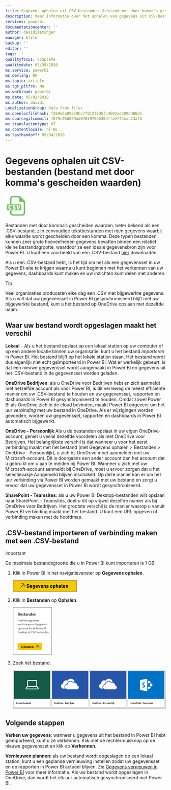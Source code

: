 ```yaml
---
title: Gegevens ophalen uit CSV-bestanden (bestand met door komma's gescheiden waarden)
description: Meer informatie over het ophalen van gegevens uit CSV-bestanden naar Power BI
services: powerbi
documentationcenter: ''
author: davidiseminger
manager: kfile
backup: ''
editor: ''
tags: ''
qualityfocus: complete
qualitydate: 03/30/2016
ms.service: powerbi
ms.devlang: NA
ms.topic: article
ms.tgt_pltfrm: NA
ms.workload: powerbi
ms.date: 05/02/2018
ms.author: davidi
LocalizationGroup: Data from files
ms.openlocfilehash: f269e6a89519bc7f012f6d5fc4b02ad289dd06d1
ms.sourcegitcommit: f679c05d029ad0765976d530effde744eac23af5
ms.translationtype: HT
ms.contentlocale: nl-NL
ms.lasthandoff: 05/04/2018
---
```

# <a name="get-data-from-comma-separated-value-csv-files"></a>Gegevens ophalen uit CSV-bestanden (bestand met door komma's gescheiden waarden)
![](media/service-comma-separated-value-files/csv_icon.png)

Bestanden met door komma’s gescheiden waarden, beter bekend als een .CSV-bestand, zijn eenvoudige tekstbestanden met rijen gegevens waarbij elke waarde wordt gescheiden door een komma. Deze typen bestanden kunnen zeer grote hoeveelheden gegevens bevatten binnen een relatief kleine bestandsgrootte, waardoor ze een ideale gegevensbron zijn voor Power BI. U kunt een voorbeeld van een .CSV-bestand [hier](http://go.microsoft.com/fwlink/?LinkID=619356) downloaden.

Als u een .CSV-bestand hebt, is het tijd om het als een gegevensset in uw Power BI-site te krijgen waarna u kunt beginnen met het verkennen van uw gegevens, dashboards kunt maken en uw inzichten kunt delen met anderen.

>[!TIP]
>Veel organisaties produceren elke dag een .CSV met bijgewerkte gegevens. Als u wilt dat uw gegevensset in Power BI gesynchroniseerd blijft met uw bijgewerkte bestand, kunt u het bestand op OneDrive opslaan met dezelfde naam.

## <a name="where-your-file-is-saved-makes-a-difference"></a>Waar uw bestand wordt opgeslagen maakt het verschil
**Lokaal** - Als u het bestand opslaat op een lokaal station op uw computer of op een andere locatie binnen uw organisatie, kunt u het bestand *importeren* in Power BI. Het bestand blijft op het lokale station staan. Het bestand wordt dus eigenlijk niet echt geïmporteerd in Power BI. Wat er werkelijk gebeurt, is dat een nieuwe gegevensset wordt aangemaakt in Power BI en gegevens uit het .CSV-bestand in de gegevensset worden geladen.

**OneDrive Bedrijven**: als u OneDrive voor Bedrijven hebt en zich aanmeldt met hetzelfde account als voor Power BI, is dit verreweg de meest efficiënte manier om uw .CSV-bestand te houden en uw gegevensset, rapporten en dashboards in Power BI gesynchroniseerd te houden. Omdat zowel Power BI als OneDrive zich in de cloud bevinden, maakt Power BI ongeveer om het uur *verbinding* met uw bestand in OneDrive. Als er wijzigingen worden gevonden, worden uw gegevensset, rapporten en dashboards in Power BI automatisch bijgewerkt.

**OneDrive - Persoonlijk** Als u de bestanden opslaat in uw eigen OneDrive-account, geniet u veelal dezelfde voordelen als met OneDrive voor Bedrijven. Het belangrijkste verschil is dat wanneer u voor het eerst verbinding maakt met het bestand (met Gegevens ophalen > Bestanden > OneDrive - Persoonlijk), u zich bij OneDrive moet aanmelden met uw Microsoft-account. Dit is doorgaans een ander account dan het account dat u gebruikt om u aan te melden bij Power BI. Wanneer u zich met uw Microsoft-account aanmeldt bij OneDrive, moet u ervoor zorgen dat u het selectievakje Aangemeld blijven inschakelt. Op deze manier kan er om het uur verbinding via Power BI worden gemaakt met uw bestand en zorgt u ervoor dat uw gegevensset in Power BI wordt gesynchroniseerd.

**SharePoint - Teamsites**: als u uw Power BI Dekstop-bestanden wilt opslaan naar SharePoint - Teamsites, doet u dit op vrijwel dezelfde manier als bij OneDrive voor Bedrijven. Het grootste verschil is de manier waarop u vanuit Power BI verbinding maakt met het bestand. U kunt een URL opgeven of verbinding maken met de hoofdmap.

## <a name="import-or-connect-to-a-csv-file"></a>.CSV-bestand importeren of verbinding maken met een .CSV-bestand
>[!IMPORTANT]
>De maximale bestandsgrootte die u in Power BI kunt importeren is 1 GB.

1. Klik in Power BI in het navigatievenster op **Gegevens ophalen**.
   
   ![](media/service-comma-separated-value-files/csv_get_data_button.png)
2. Klik in **Bestanden** op **Ophalen**.
   
   ![](media/service-comma-separated-value-files/csv_files_get.png)
3. Zoek het bestand.
   
   ![](media/service-comma-separated-value-files/csv_find_your_file.png)

## <a name="next-steps"></a>Volgende stappen
**Verken uw gegevens**: wanneer u gegevens uit het bestand in Power BI hebt geïmporteerd, kunt u ze verkennen. Klik met de rechtermuisknop op de nieuwe gegevensset en klik op **Verkennen**.

**Vernieuwen plannen**: als uw bestand wordt opgeslagen op een lokaal station, kunt u een geplande vernieuwing instellen zodat uw gegevensset en de rapporten in Power BI actueel blijven. Zie [Gegevens vernieuwen in Power BI](refresh-data.md) voor meer informatie. Als uw bestand wordt opgeslagen in OneDrive, dan wordt het elk uur automatisch gesynchroniseerd met Power BI.

